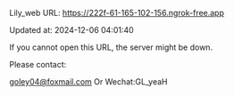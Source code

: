Lily_web URL: https://222f-61-165-102-156.ngrok-free.app

Updated at: 2024-12-06 04:01:40

If you cannot open this URL, the server might be down.

Please contact: 

goley04@foxmail.com Or Wechat:GL_yeaH